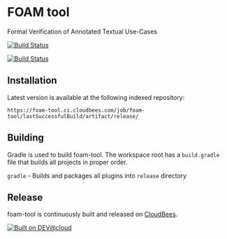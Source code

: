 FOAM tool
=========

Formal Verification of Annotated Textual Use-Cases

[![Build Status](https://travis-ci.org/d3sreq/foam-tool.svg?branch=master)](https://travis-ci.org/d3sreq/foam-tool)

[![Build Status](https://foam-tool.ci.cloudbees.com/job/foam-tool/badge/icon)](https://foam-tool.ci.cloudbees.com/job/foam-tool/)

## Installation
Latest version is available at the following indexed repository:

```
https://foam-tool.ci.cloudbees.com/job/foam-tool/lastSuccessfulBuild/artifact/release/
```

## Building
Gradle is used to build foam-tool. The workspace root has a `build.gradle` file that builds all projects in proper order.

`gradle`              - Builds and packages all plugins into `release` directory  


## Release
foam-tool is continuously built and released on [CloudBees](https://foam-tool.ci.cloudbees.com/).

[![Built on DEV@cloud](http://www.cloudbees.com/sites/default/files/Button-Built-on-CB-1.png)](http://www.cloudbees.com/foss/foss-dev.cb)